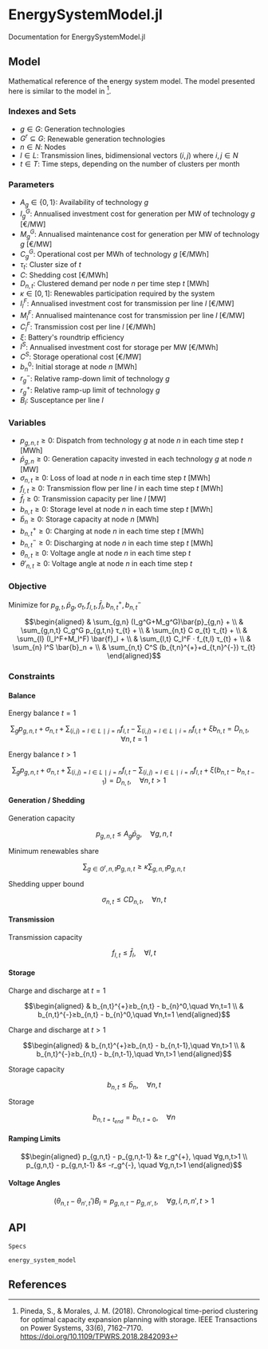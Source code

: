 # EnergySystemModel.jl
Documentation for EnergySystemModel.jl


## Model
Mathematical reference of the energy system model. The model presented here is similar to the model in [^1].

### Indexes and Sets
*  $g∈G$: Generation technologies
*  $G^r⊆G$: Renewable generation technologies
*  $n∈N$: Nodes
*  $l∈L$: Transmission lines, bidimensional vectors $(i,j)$ where $i,j∈N$
*  $t∈T$: Time steps, depending on the number of clusters per month

### Parameters
*  $A_g∈\{0,1\}$: Availability of technology $g$
*  $I_g^G$: Annualised investment cost for generation per MW of technology $g$ [€/MW]
*  $M_g^G$: Annualised maintenance cost for generation per MW of technology $g$ [€/MW]
*  $C_g^G$: Operational cost per MWh of technology $g$ [€/MWh]
*  $τ_{t}$: Cluster size of $t$
*  $C$: Shedding cost [€/MWh]
*  $D_{n,t}$: Clustered demand per node $n$ per time step $t$  [MWh]
*  $κ∈[0,1]$: Renewables participation required by the system
*  $I_l^F$: Annualised investment cost for transmission per line $l$ [€/MW]
*  $M_l^F$: Annualised maintenance cost for transmission per line $l$ [€/MW]
*  $C_l^F$: Transmission cost per line $l$ [€/MWh]
*  $ξ$: Battery's roundtrip efficiency
*  $I^S$: Annualised investment cost for storage per MW [€/MWh]
*  $C^S$: Storage operational cost [€/MW]
*  $b_{n}^0$: Initial storage at node $n$ [MWh]
*  $r_g^{-}$: Relative ramp-down limit of technology $g$
*  $r_g^{+}$: Relative ramp-up limit of technology $g$
*  $B_l$: Susceptance per line $l$

### Variables
*  $p_{g,n,t}≥0$: Dispatch from technology $g$ at node $n$ in each time step $t$ [MWh]
*  $\bar{p}_{g,n}≥0$: Generation capacity invested in each technology $g$ at node $n$ [MW]
*  $σ_{n,t}≥0$: Loss of load at node $n$ in each time step $t$ [MWh]
*  $f_{l,t}≥0$: Transmission flow per line $l$ in each time step $t$ [MWh]
*  $\bar{f}_l≥0$: Transmission capacity per line $l$ [MW]
*  $b_{n,t}≥0$: Storage level at node $n$ in each time step $t$ [MWh]
*  $\bar{b}_{n}≥0$: Storage capacity at node $n$ [MWh]
*  $b_{n,t}^{+}≥0$: Charging at node $n$ in each time step $t$ [MWh]
*  $b_{n,t}^{-}≥0$: Discharging at node $n$ in each time step $t$ [MWh]
*  $θ_{n,t}≥0$: Voltage angle at node $n$ in each time step $t$
*  $θ'_{n,t}≥0$: Voltage angle at node $n$ in each time step $t$

### Objective
Minimize for $p_{g,t}, \bar{p}_g, σ_{t}, f_{l,t}, \bar{f}_l, b_{n,t}^{+}, b_{n,t}^{-}$

$$\begin{aligned}
& \sum_{g,n} (I_g^G+M_g^G)\bar{p}_{g,n} + \\
& \sum_{g,n,t} C_g^G p_{g,t,n} τ_{t} + \\
& \sum_{n,t} C σ_{t} τ_{t} + \\
& \sum_{l} (I_l^F+M_l^F) \bar{f}_l + \\
& \sum_{l,t} C_l^F ⋅ f_{t,l} τ_{t} + \\
& \sum_{n} I^S \bar{b}_n + \\
& \sum_{n,t} C^S (b_{t,n}^{+}+d_{t,n}^{-}) τ_{t}
\end{aligned}$$


### Constraints
#### Balance
Energy balance $t=1$

$$\sum_{g} p_{g,n,t} + σ_{n,t} + \sum_{(i,j)=l∈L∣j=n} f_{l,t} - \sum_{(i,j)=l∈L∣i=n} f_{l,t} + ξ b_{n,t} = D_{n,t},\quad ∀n,t=1$$

Energy balance $t>1$

$$\sum_{g} p_{g,n,t} + σ_{n,t} + \sum_{(i,j)=l∈L∣j=n} f_{l,t} - \sum_{(i,j)=l∈L∣i=n} f_{l,t} + ξ (b_{n,t}-b_{n,t-1}) = D_{n,t},\quad ∀n,t>1$$

#### Generation / Shedding
Generation capacity

$$p_{g,n,t} ≤ A_g \bar{p}_g,\quad ∀g,n,t$$

Minimum renewables share

$$\sum_{g∈G^r,n,t} p_{g,n,t} ≥ κ \sum_{g,n,t} p_{g,n,t}$$

Shedding upper bound

$$σ_{n,t} ≤ C D_{n,t},\quad ∀n,t$$

#### Transmission
Transmission capacity

$$f_{l,t} ≤ \bar{f}_l,\quad ∀l,t$$

#### Storage
Charge and discharge at $t=1$

$$\begin{aligned}
& b_{n,t}^{+}≥b_{n,t} - b_{n}^0,\quad ∀n,t=1 \\
& b_{n,t}^{-}≥b_{n,t} - b_{n}^0,\quad ∀n,t=1
\end{aligned}$$

Charge and discharge at $t>1$

$$\begin{aligned}
& b_{n,t}^{+}≥b_{n,t} - b_{n,t-1},\quad ∀n,t>1 \\
& b_{n,t}^{-}≥b_{n,t} - b_{n,t-1},\quad ∀n,t>1
\end{aligned}$$

Storage capacity

$$b_{n,t}≤\bar{b}_n,\quad ∀n,t$$

Storage

$$b_{n,t=t_{end}} = b_{n,t=0},\quad ∀n$$


#### Ramping Limits

$$\begin{aligned}
p_{g,n,t} - p_{g,n,t-1} &≥ r_g^{+}, \quad ∀g,n,t>1 \\
p_{g,n,t} - p_{g,n,t-1} &≤ -r_g^{-}, \quad ∀g,n,t>1
\end{aligned}$$

#### Voltage Angles

$$(θ_{n,t} - θ_{n',t}') B_l = p_{g,n,t} - p_{g,n',t}, \quad ∀g,l,n,n',t>1$$


## API
```@docs
Specs
```

```@docs
energy_system_model
```

## References

[^1]: Pineda, S., & Morales, J. M. (2018). Chronological time-period clustering for optimal capacity expansion planning with storage. IEEE Transactions on Power Systems, 33(6), 7162–7170. https://doi.org/10.1109/TPWRS.2018.2842093
